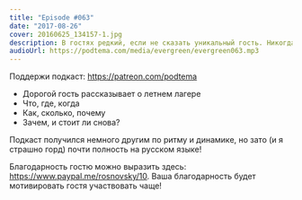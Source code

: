 ```yaml
---
title: "Episode #063"
date: "2017-08-26"
cover: 20160625_134157-1.jpg
description: В гостях редкий, если не сказать уникальный гость. Никогда такого не было, и вот опять! 
audioUrl: https://podtema.com/media/evergreen/evergreen063.mp3
---
```


Поддержи подкаст: https://patreon.com/podtema

- Дорогой гость рассказывает о летнем лагере
- Что, где, когда
- Как, сколько, почему
- Зачем, и стоит ли снова?

Подкаст получился немного другим по ритму и динамике, но зато (и я страшно горд) почти полность на русском языке!

Благодарность гостю можно выразить здесь: https://www.paypal.me/rosnovsky/10. Ваша благодарность будет мотивировать гостя участвовать чаще!